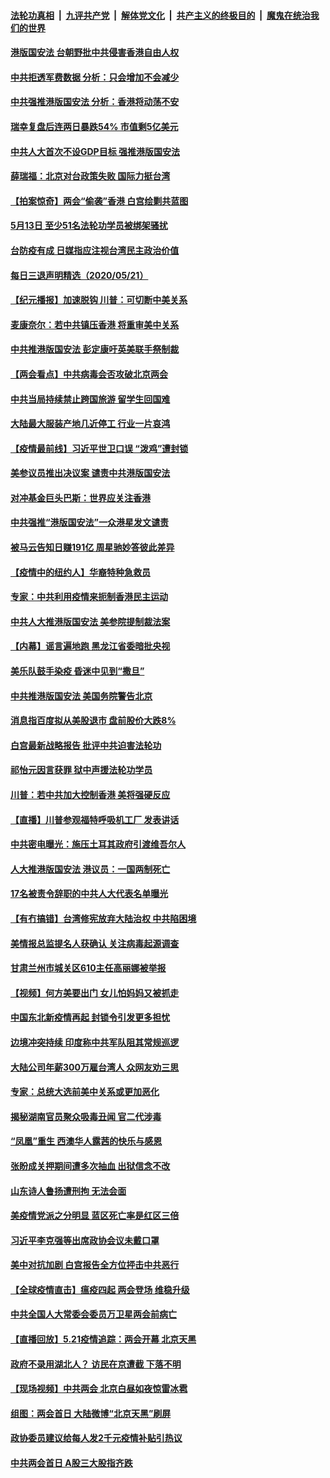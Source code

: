 

####  [法轮功真相](../../../../basic/blob/master/README.md?t=05221701) &nbsp;|&nbsp; [九评共产党](../../../../9ping.md/blob/master/README.md?t=05221701) &nbsp;|&nbsp; [解体党文化](../../../../jtdwh.md/blob/master/README.md?t=05221701)  &nbsp;|&nbsp; [共产主义的终极目的](../../../../gczydzjmd.md/blob/master/README.md?t=05221701) &nbsp;|&nbsp; [魔鬼在统治我们的世界](../../../../mgztzwmdsj.md/blob/master/README.md?t=05221701) 

#### [港版国安法 台朝野批中共侵害香港自由人权](../pages/nsc413/n12128194.md?t=05221701) 


#### [中共拒透军费数据 分析：只会增加不会减少](../pages/nsc413/n12128312.md?t=05221701) 

#### [中共强推港版国安法 分析：香港将动荡不安](../pages/nsc413/n12128225.md?t=05221701) 

#### [瑞幸复盘后连两日暴跌54% 市值剩5亿美元](../pages/nsc413/n12127931.md?t=05221701) 

#### [中共人大首次不设GDP目标 强推港版国安法](../pages/nsc413/n12128105.md?t=05221701) 

#### [薛瑞福：北京对台政策失败 国际力挺台湾](../pages/nsc413/n12128091.md?t=05221701) 

#### [【拍案惊奇】两会“偷袭”香港 白宫绘剿共蓝图](../pages/nsc413/n12127939.md?t=05221701) 

#### [5月13日 至少51名法轮功学员被绑架骚扰](../pages/nsc413/n12126219.md?t=05221701) 

#### [台防疫有成 日媒指应注视台湾民主政治价值](../pages/nsc413/n12128125.md?t=05221701) 

#### [每日三退声明精选（2020/05/21）](../pages/nsc413/n12128069.md?t=05221701) 

#### [【纪元播报】加速脱钩 川普：可切断中美关系](../pages/nsc413/n12127880.md?t=05221701) 

#### [麦康奈尔：若中共镇压香港 将重审美中关系](../pages/nsc413/n12127954.md?t=05221701) 

#### [中共推港版国安法 彭定康吁英美联手祭制裁](../pages/nsc413/n12127603.md?t=05221701) 

#### [【两会看点】中共病毒会否攻破北京两会](../pages/nsc413/n12126591.md?t=05221701) 

#### [中共当局持续禁止跨国旅游 留学生回国难](../pages/nsc413/n12127823.md?t=05221701) 

#### [大陆最大服装产地几近停工 行业一片哀鸿](../pages/nsc413/n12127729.md?t=05221701) 

#### [【疫情最前线】习近平世卫口误 “泼鸡”遭封锁](../pages/nsc413/n12127471.md?t=05221701) 

#### [美参议员推出决议案 谴责中共港版国安法](../pages/nsc413/n12127718.md?t=05221701) 

#### [对冲基金巨头巴斯：世界应关注香港](../pages/nsc413/n12127699.md?t=05221701) 

#### [中共强推“港版国安法”一众港星发文谴责](../pages/nsc413/n12127097.md?t=05221701) 

#### [被马云告知日赚191亿 周星驰妙答彼此差异](../pages/nsc413/n12127467.md?t=05221701) 

#### [【疫情中的纽约人】华裔特种急救员](../pages/nsc413/n12127503.md?t=05221701) 

#### [专家：中共利用疫情来扼制香港民主运动](../pages/nsc413/n12127542.md?t=05221701) 

#### [中共人大推港版国安法 美参院提制裁法案](../pages/nsc413/n12127582.md?t=05221701) 

#### [【内幕】谣言遍地跑 黑龙江省委暗批央视](../pages/nsc413/n12127290.md?t=05221701) 

#### [美乐队鼓手染疫 昏迷中见到“撒旦”](../pages/nsc413/n12127510.md?t=05221701) 

#### [中共推港版国安法 美国务院警告北京](../pages/nsc413/n12127573.md?t=05221701) 

#### [消息指百度拟从美股退市 盘前股价大跌8%](../pages/nsc413/n12127394.md?t=05221701) 

#### [白宫最新战略报告 批评中共迫害法轮功](../pages/nsc413/n12127320.md?t=05221701) 

#### [祁怡元因言获罪 狱中声援法轮功学员](../pages/nsc413/n12127420.md?t=05221701) 

#### [川普：若中共加大控制香港 美将强硬反应](../pages/nsc413/n12127483.md?t=05221701) 

#### [【直播】川普参观福特呼吸机工厂 发表讲话](../pages/nsc413/n12127240.md?t=05221701) 

#### [中共密电曝光：施压土耳其政府引渡维吾尔人](../pages/nsc413/n12127327.md?t=05221701) 

#### [人大推港版国安法 港议员：一国两制死亡](../pages/nsc413/n12127311.md?t=05221701) 

#### [17名被责令辞职的中共人大代表名单曝光](../pages/nsc413/n12126884.md?t=05221701) 

#### [【有冇搞错】台湾修宪放弃大陆治权 中共陷困境](../pages/nsc413/n12127316.md?t=05221701) 

#### [美情报总监提名人获确认 关注病毒起源调查](../pages/nsc413/n12127310.md?t=05221701) 

#### [甘肃兰州市城关区610主任高丽娜被举报](../pages/nsc413/n12126754.md?t=05221701) 

#### [【视频】何方美要出门 女儿怕妈妈又被抓走](../pages/nsc413/n12127186.md?t=05221701) 

#### [中国东北新疫情再起 封锁令引发更多担忧](../pages/nsc413/n12126945.md?t=05221701) 

#### [边境冲突持续 印度称中共军队阻其常规巡逻](../pages/nsc413/n12127147.md?t=05221701) 

#### [大陆公司年薪300万雇台湾人 众网友劝三思](../pages/nsc413/n12127029.md?t=05221701) 

#### [专家：总统大选前美中关系或更加恶化](../pages/nsc413/n12127069.md?t=05221701) 

#### [揭秘湖南官员聚众吸毒丑闻 官二代涉毒](../pages/nsc413/n12126927.md?t=05221701) 

#### [“凤凰”重生 西澳华人露茜的快乐与感恩](../pages/nsc413/n12126709.md?t=05221701) 

#### [张盼成关押期间遭多次抽血 出狱信念不改](../pages/nsc413/n12126998.md?t=05221701) 

#### [山东诗人鲁扬遭刑拘 无法会面](../pages/nsc413/n12126379.md?t=05221701) 

#### [美疫情党派之分明显 蓝区死亡率是红区三倍](../pages/nsc413/n12126736.md?t=05221701) 

#### [习近平李克强等出席政协会议未戴口罩](../pages/nsc413/n12126770.md?t=05221701) 

#### [美中对抗加剧 白宫报告全方位抨击中共恶行](../pages/nsc413/n12126583.md?t=05221701) 

#### [【全球疫情直击】瘟疫四起 两会登场 维稳升级](../pages/nsc413/n12126441.md?t=05221701) 


#### [中共全国人大常委会委员万卫星两会前病亡](../pages/nsc413/n12126728.md?t=05221701) 

#### [【直播回放】5.21疫情追踪：两会开幕 北京天黑](../pages/nsc413/n12126358.md?t=05221701) 

#### [政府不录用湖北人？ 访民在京遭截 下落不明](../pages/nsc413/n12126245.md?t=05221701) 

#### [【现场视频】中共两会 北京白昼如夜惊雷冰雹](../pages/nsc413/n12126351.md?t=05221701) 

#### [组图：两会首日 大陆微博“北京天黑”刷屏](../pages/nsc413/n12126211.md?t=05221701) 

#### [政协委员建议给每人发2千元疫情补贴引热议](../pages/nsc413/n12126288.md?t=05221701) 

#### [中共两会首日 A股三大股指齐跌](../pages/nsc413/n12126221.md?t=05221701) 

